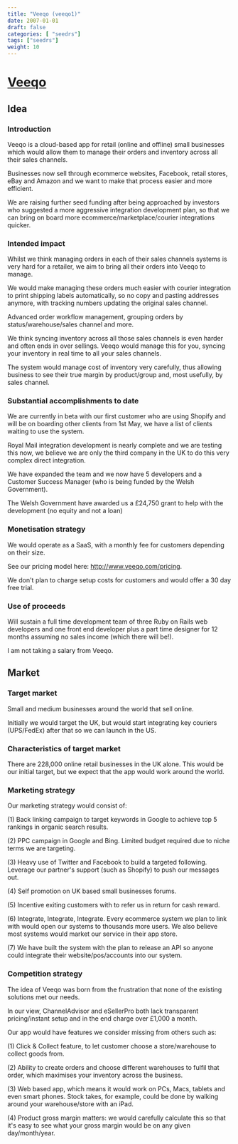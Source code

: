 ```yaml
---
title: "Veeqo (veeqo1)"
date: 2007-01-01
draft: false
categories: [ "seedrs"]
tags: ["seedrs"]
weight: 10
---
```


# [Veeqo](https://www.seedrs.com/veeqo1)

## Idea

### Introduction

Veeqo is a cloud-based app for retail (online and offline) small businesses which would allow them to manage their orders and inventory across all their sales channels.

Businesses now sell through ecommerce websites, Facebook, retail stores, eBay and Amazon and we want to make that process easier and more efficient.

We are raising further seed funding after being approached by investors who suggested a more aggressive integration development plan, so that we can bring on board more ecommerce/marketplace/courier integrations quicker.

### Intended impact

Whilst we think managing orders in each of their sales channels systems is very hard for a retailer, we aim to bring all their orders into Veeqo to manage.

We would make managing these orders much easier with courier integration to print shipping labels automatically, so no copy and pasting addresses anymore, with tracking numbers updating the original sales channel.

Advanced order workflow management, grouping orders by status/warehouse/sales channel and more.

We think syncing inventory across all those sales channels is even harder and often ends in over sellings. Veeqo would manage this for you, syncing your inventory in real time to all your sales channels.

The system would manage cost of inventory very carefully, thus allowing business to see their true margin by product/group and, most usefully, by sales channel.

### Substantial accomplishments to date

We are currently in beta with our first customer who are using Shopify and will be on boarding other clients from 1st May, we have a list of clients waiting to use the system.

Royal Mail integration development is nearly complete and we are testing this now, we believe we are only the third company in the UK to do this very complex direct integration.

We have expanded the team and we now have 5 developers and a Customer Success Manager (who is being funded by the Welsh Government).

The Welsh Government have awarded us a £24,750 grant to help with the development (no equity and not a loan)

### Monetisation strategy

We would operate as a SaaS, with a monthly fee for customers depending on their size.

See our pricing model here: <a target="_blank" rel="nofollow" class="outside" href="http://www.veeqo.com/pricing">http://www.veeqo.com/pricing</a>.

We don't plan to charge setup costs for customers and would offer a 30 day free trial.

### Use of proceeds

Will sustain a full time development team of three Ruby on Rails web developers and one front end developer plus a part time designer for 12 months assuming no sales income (which there will be!).

I am not taking a salary from Veeqo.

## Market

### Target market

Small and medium businesses around the world that sell online.

Initially we would target the UK, but would start integrating key couriers (UPS/FedEx) after that so we can launch in the US.

### Characteristics of target market

There are 228,000 online retail businesses in the UK alone. This would be our initial target, but we expect that the app would work around the world.

### Marketing strategy

Our marketing strategy would consist of:

(1) Back linking campaign to target keywords in Google to achieve top 5 rankings in organic search results.

(2) PPC campaign in Google and Bing. Limited budget required due to niche terms we are targeting.

(3) Heavy use of Twitter and Facebook to build a targeted following. Leverage our partner's support (such as Shopify) to push our messages out.

(4) Self promotion on UK based small businesses forums.

(5) Incentive exiting customers with to refer us in return for cash reward.

(6) Integrate, Integrate, Integrate. Every ecommerce system we plan to link with would open our systems to thousands more users. We also believe most systems would market our service in their app store.

(7) We have built the system with the plan to release an API so anyone could integrate their website/pos/accounts into our system.

### Competition strategy

The idea of Veeqo was born from the frustration that none of the existing solutions met our needs.

In our view, ChannelAdvisor and eSellerPro both lack transparent pricing/instant setup and in the end charge over £1,000 a month.

Our app would have features we consider missing from others such as:

(1) Click &amp; Collect feature, to let customer choose a store/warehouse to collect goods from.

(2) Ability to create orders and choose different warehouses to fulfil that order, which maximises your inventory across the business.

(3) Web based app, which means it would work on PCs, Macs, tablets and even smart phones. Stock takes, for example, could be done by walking around your warehouse/store with an iPad.

(4) Product gross margin matters: we would carefully calculate this so that it's easy to see what your gross margin would be on any given day/month/year.

